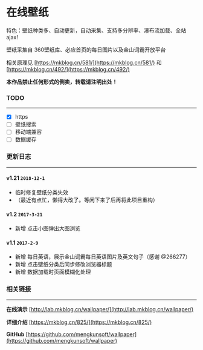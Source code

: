 在线壁纸
========
特色：壁纸种类多、自动更新，自动采集、支持多分辨率、瀑布流加载、全站 ajax!

壁纸采集自 360壁纸库、必应首页的每日图片以及金山词霸开放平台

相关原理见 [https://mkblog.cn/581/](https://mkblog.cn/581/)  和  [https://mkblog.cn/492/](https://mkblog.cn/492/)

**本作品禁止任何形式的倒卖，转载请注明出处！**

### TODO
-----
- [x] https
- [ ] 壁纸搜索
- [ ] 移动端兼容
- [ ] 数据缓存

### 更新日志
-----

#### v1.21 `2018-12-1`
- 临时修复壁纸分类失效
- （最近有点忙，懒得大改了。等闲下来了后再将此项目重构）

#### v1.2 `2017-3-21`
- 新增 点击小图弹出大图浏览

#### v1.1 `2017-2-9`
- 新增 每日英语，展示金山词霸每日英语图片及英文句子（感谢 @266277）
- 新增 点击壁纸分类后同步修改浏览器标题
- 新增 数据加载时页面模糊化处理

### 相关链接
-----

**在线演示** [http://lab.mkblog.cn/wallpaper/](http://lab.mkblog.cn/wallpaper/)

**详细介绍** [https://mkblog.cn/825/](https://mkblog.cn/825/)

**GitHub** [https://github.com/mengkunsoft/wallpaper](https://github.com/mengkunsoft/wallpaper)
